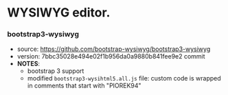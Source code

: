 # WYSIWYG editor.

### bootstrap3-wysiwyg
* source: https://github.com/bootstrap-wysiwyg/bootstrap3-wysiwyg
* version: 7bbc35028e494e02f1b956da0a9880b841fee9e2 commit
* __NOTES__:
  - bootstrap 3 support
  - modified `bootstrap3-wysihtml5.all.js` file: custom code is wrapped in comments that start with "PIOREK94"
